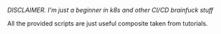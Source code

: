 *DISCLAIMER. I'm just a beginner in k8s and other CI/CD brainfuck stuff*

All the provided scripts are just useful composite taken from tutorials.
